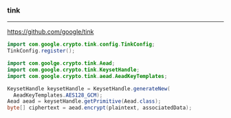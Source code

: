 ### tink
---
https://github.com/google/tink

```java
import com.google.crypto.tink.config.TinkConfig;
TinkConfig.register();

import com.goolge.crypto.tink.Aead;
import com.google.crypto.tink.KeysetHandle;
import com.google.crypto.tink.aead.AeadKeyTemplates;

KeysetHandle keysetHandle = KeysetHandle.generateNew(
  AeadKeyTemplates.AES128_GCM);
Aead aead = keysetHandle.getPrimitive(Aead.class);
byte[] ciphertext = aead.encrypt(plaintext, associatedData);
```

```
```

```
```
